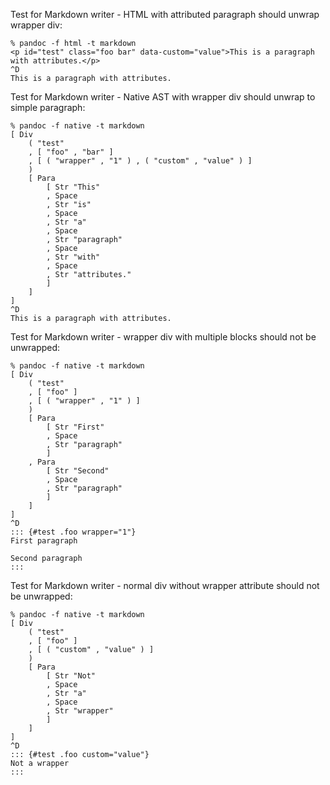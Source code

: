Test for Markdown writer - HTML with attributed paragraph should unwrap wrapper div:

```
% pandoc -f html -t markdown
<p id="test" class="foo bar" data-custom="value">This is a paragraph with attributes.</p>
^D
This is a paragraph with attributes.
```

Test for Markdown writer - Native AST with wrapper div should unwrap to simple paragraph:

```
% pandoc -f native -t markdown
[ Div
    ( "test"
    , [ "foo" , "bar" ]
    , [ ( "wrapper" , "1" ) , ( "custom" , "value" ) ]
    )
    [ Para
        [ Str "This"
        , Space
        , Str "is"
        , Space
        , Str "a"
        , Space
        , Str "paragraph"
        , Space
        , Str "with"
        , Space
        , Str "attributes."
        ]
    ]
]
^D
This is a paragraph with attributes.
```

Test for Markdown writer - wrapper div with multiple blocks should not be unwrapped:

```
% pandoc -f native -t markdown
[ Div
    ( "test"
    , [ "foo" ]
    , [ ( "wrapper" , "1" ) ]
    )
    [ Para
        [ Str "First"
        , Space
        , Str "paragraph"
        ]
    , Para
        [ Str "Second"
        , Space
        , Str "paragraph"
        ]
    ]
]
^D
::: {#test .foo wrapper="1"}
First paragraph

Second paragraph
:::
```

Test for Markdown writer - normal div without wrapper attribute should not be unwrapped:

```
% pandoc -f native -t markdown
[ Div
    ( "test"
    , [ "foo" ]
    , [ ( "custom" , "value" ) ]
    )
    [ Para
        [ Str "Not"
        , Space
        , Str "a"
        , Space
        , Str "wrapper"
        ]
    ]
]
^D
::: {#test .foo custom="value"}
Not a wrapper
:::
